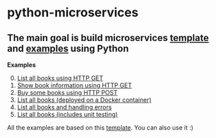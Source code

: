 # python-microservices
The main goal is build microservices [template](./00-template) and [examples](./01-examples) using Python
---

**Examples**

0. [List all books using HTTP GET](./01-examples/00-get)
1. [Show book information using HTTP GET](./01-examples/01-get-with-params)
2. [Buy some books using HTTP POST](./01-examples/02-post-with-params)
3. [List all books (deployed on a Docker container)](./01-examples/03-get-and-docker)
4. [List all books and handling errors](./01-examples/04-get-and-exception-handling)
5. [List all books (includes unit testing)](./01-examples/05-get-and-unit-test)

All the examples are based on this [template](./00-template). You can also use it :)